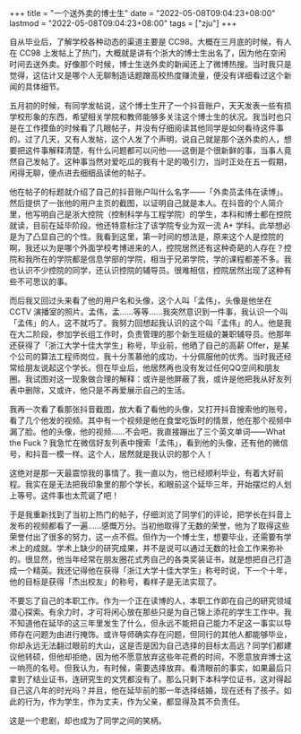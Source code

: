 +++
title = "一个送外卖的博士生"
date = "2022-05-08T09:04:23+08:00"
lastmod = "2022-05-08T09:04:23+08:00"
tags = ["zju"]
+++

自从毕业后，了解学校各种动态的渠道主要是 CC98。大概在三月底的时候，有人在 CC98 上发帖上了热门，大概就是讲有个浙大的博士生出名了，因为他在空闲时间去送外卖。好像那个时候，博士生送外卖的新闻还上了微博热搜。当时我只是觉得，这估计又是哪个人无聊制造话题蹭高校热度赚流量，便没有详细看过这个新闻的具体细节。

五月初的时候，有同学发帖说，这个博士生开了一个抖音账户，天天发表一些有损学校形象的东西，希望相关学院和教师能够多关注这个博士生的状况。我当时也只是在工作摸鱼的时候看了几眼帖子，并没有仔细阅读其他同学是如何看待这件事的。过了几天，又有人发帖，这个人发了个声明，说自己就是那个送外卖的人，想要把这件事解释清楚，有什么问题都可以问他——这倒是个很新鲜的事，当事人竟然自己发帖了。这种事当然对爱吃瓜的我有十足的吸引力，当时正处在五一假期，闲得无聊，便点进去细细品读他的帖子。

他在帖子的标题就介绍了自己的抖音账户叫什么名字——「外卖员孟伟在读博」。然后提供了一张他的用户主页的截图，以证明自己就是本人。在抖音的个人简介里，他写明自己是浙大控院（控制科学与工程学院）的学生，本科和博士都在控院就读，目前在延毕阶段。他还特意标注了该学院专业为双一流 A+ 学科。此举想必是为了凸显自己的个性。我看到这里，第一时间的想法是，原来这个人是控院的啊，我还以为是哪个外面学校考博进来的人，控院居然还有这种奇葩的人存在？控院和我所在的学院都是信息学部的学院，相当于兄弟学院，学的课程都差不多。我也认识不少控院的同学，还认识控院的辅导员。很难相信，控院居然出现了这种有些不可思议的事。

而后我又回过头来看了他的用户名和头像，这个人叫「孟伟」，头像是他坐在 CCTV 演播室的照片。孟伟，孟……等等……我突然意识到一件事，我认识一个叫「孟伟」的人，这不就巧了。我努力回想起我认识的这个叫「孟伟」的人。他是我在大二阶段，参加学长组工作时，负责管理的那个新生班级的兼职辅导员。他那年还获得了「浙江大学十佳大学生」称号，毕业前，他晒了自己的高薪 Offer，是某个公司的算法工程师岗位，我十分羡慕他的成功，十分佩服他的优秀。当时我还经常给朋友说起这个学长。但在毕业后，他居然再也没有发过任何QQ空间和朋友圈。我试图对这一现象做合理的解释：或许是他屏蔽了我，或许是他把我从好友列表中删除，又或许，他只是不再爱展示自己的生活。

我再一次看了看那张抖音截图，放大看了看他的头像，又打开抖音搜索他的账号，看了几个他发的视频。其中有一个视频是他在食堂吃饭时的情景，他在那个视频中漏了脸。他的头像，他的视频……不会吧，我直接蹦出了三个英文单词——What the Fuck？我急忙在微信好友列表中搜索「孟伟」，看到他的头像，还有他的微信号，和抖音一模一样。这个人，居然就是我认识的那个人！

这绝对是那一天最震惊我的事情了。我一直以为，他已经顺利毕业，有着大好前程。我实在是无法把我印象里的那个学长，和眼前这个延毕三年，开始摆烂的人划上等号。这件事也太荒诞了吧！

于是我重新找到了当初上热门的帖子，仔细浏览了同学们的评论，把学长在抖音上发布的视频都看了一遍……感慨万分。当初他取得了无数的荣誉，他为了取得这些荣誉付出了很多的努力，这一点不假。但作为一个博士生，想要毕业，还需要有学术上的成就。学术上缺少的研究成果，并不是说可以通过无数的社会工作来弥补的。很显然，他当年经常在朋友圈花式秀自己的各类奖装证书，就是想把自己打造成一个精英。我还记得他在获得「浙江大学十佳大学生」称号时说，下一个十年，他的目标是获得「杰出校友」的称号，看样子是无法实现了。

不要忘了自己的本职工作。作为一个正在读博的人，本职工作即在自己的研究领域潜心探索。有余力时，才可将闲心放在那些只是为自己锦上添花的学生工作中。我不知道他在延毕的这三年里发生了什么，但永远不能把自己能力不足这一事实以导师存在问题为由进行掩饰。或许导师确实存在问题，但同行的其他人都能够毕业，你却永远无法翻过眼前的大山，这是否是因为自己选择的目标太高远？同学们都建议他转硕，但他却拒绝，因为他不愿意放弃这些年花费的时间，不愿意放弃博士这一响亮的名号。但我认为，有时候，需要选择放弃。看清眼前的事实，如果最后只拿到了结业证书，连研究生的文凭都没有了。那么只剩下本科学位证书，这对得起自己这八年的时光吗？并且，他在延毕前的那一年选择结婚，现在还有了孩子。如此的行为，作为学生，作为丈夫，作为父亲，都显得及其不负责任。

这是一个悲剧，却也成为了同学之间的笑柄。